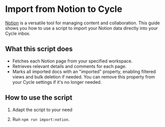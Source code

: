 # Import from Notion to Cycle

[Notion](https://notion.so/) is a versatile tool for managing content and collaboration. This guide shows you how to use a script to import your Notion data directly into your Cycle inbox.

## What this script does

- Fetches each Notion page from your specified workspace.
- Retrieves relevant details and comments for each page.
- Marks all imported docs with an "imported" property, enabling filtered views and bulk deletion if needed. You can remove this property from your Cycle settings if it's no longer needed.

## How to use the script

1. Adapt the script to your need

2. Run `npm run import:notion`.
